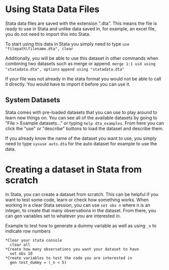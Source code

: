 # Using Stata Data Files

Stata data files are saved with the extension ".dta". This means the file is ready to use in Stata and unlike data saved in, for example, an excel file, you do not need to import this into Stata. 

To start using this data in Stata you simply need to type 
  `use "filepath\filename.dta", clear `
 
Additionally, you will be able to use this dataset in other commands when combining two datasets such as merge or append. 
  `merge 1:1 uid using "statadata.dta", options`
  `append using "statadata.dta"`
 
 If your file was not already in the stata format you would not be able to call it directly. You would have to import it before you can use it.

## System Datasets 
Stata comes with pre-loaded datasets that you can use to play around to learn new things on. 
You can see all of the available datasets by going to "File > Example datasets..." or typing `help dta_examples`. From here you can click the "use" or "describe" buttons to load the dataset and describe them. 

If you already know the name of the dataset you want to use, you simply need to type `sysuse auto.dta` for the auto dataset for example to use the data. 


# Creating a dataset in Stata from scratch 
In Stata, you can create a dataset from scratch. This can be helpful if you want to test some code, learn or check how something works. 
When working in a clear Stata session, you can use `set obs n` where n is an integer, to create that many observations in the dataset. From there, you can gen variables set to whatever you are interested in. 

Example to test how to generate a dummy variable as well as using `_n` to indicate row numbers
````
*Clear your stata console
  clear all 
*Create how many observations you want your dataset to have
  set obs 10 
*Create variables to test the code you are interested in 
  gen test_dummy = (_n < 5) 
````


